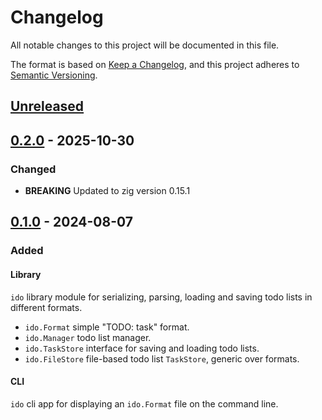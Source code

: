 # Changelog

All notable changes to this project will be documented in this file.

The format is based on [Keep a Changelog](https://keepachangelog.com/en/1.0.0/),
and this project adheres to [Semantic Versioning](https://semver.org/spec/v2.0.0.html).

## [Unreleased]

## [0.2.0] - 2025-10-30

### Changed

- **BREAKING** Updated to zig version 0.15.1

## [0.1.0] - 2024-08-07

### Added

#### Library

`ido` library module for serializing, parsing, loading and saving todo lists
in different formats.

- `ido.Format` simple "TODO: task" format.
- `ido.Manager` todo list manager.
- `ido.TaskStore` interface for saving and loading todo lists.
- `ido.FileStore` file-based todo list `TaskStore`, generic over formats.

#### CLI

`ido` cli app for displaying an `ido.Format` file on the command line.

[Unreleased]: https://github.com/sonro/ido/compare/v0.2.0...HEAD
[0.2.0]: https://github.com/sonro/ido/releases/tag/v0.2.0
[0.1.0]: https://github.com/sonro/ido/releases/tag/v0.1.0
